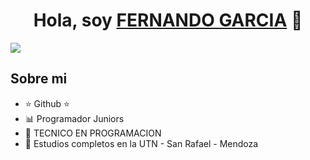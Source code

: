 <div align="center">
<h1 align="center">Hola, soy <a href="FERNANDO GARCIA">FERNANDO GARCIA</a> 👋</h1>
</div>
 <img src="https://img.freepik.com/foto-gratis/codificacion-programas-informaticos-pantalla_53876-138060.jpg?size=626&ext=jpg&ga=GA1.1.1856739629.1697816338&semt=sph
" />



## Sobre mi

- ⭐ Github ⭐
- 📊 Programador Juniors 
- 📲 TECNICO EN PROGRAMACION
- 📗 Estudios completos en la UTN - San Rafael - Mendoza
